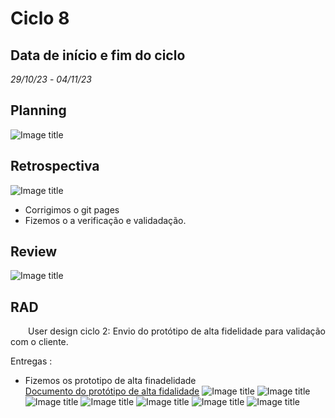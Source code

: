 # Ciclo 8

## Data de início e fim do ciclo

*29/10/23* - *04/11/23*

## Planning

![Image title](../assets/sprints/planning_sprint8.png)

## Retrospectiva

![Image title](../assets/sprints/retrospective_sprint8.png)

- Corrigimos o git pages 
- Fizemos o a verificação e validadação.

## Review

![Image title](../assets/sprints/review_sprint8.png)

## RAD

<p align="justify">&emsp;&emsp;User design ciclo 2: Envio do protótipo de alta fidelidade para validação com o cliente.</p>

Entregas : 
- Fizemos os prototipo de alta finadelidade  
[Documento do protótipo de alta fidalidade](https://www.figma.com/proto/iLiV02gQO9rTmtNbRC2Ejb/ArtPlace?type=design&node-id=4-2&t=k8IW6HRsnwb6F6H0-0&scaling=min-zoom&page-id=0%3A1&starting-point-node-id=4%3A2) 
![Image title](..//prototipo/Cadastro.jpg)
![Image title](..//prototipo/Login.jpg)
![Image title](..//prototipo/Home%20Artista%20com%20Menu.jpg)
![Image title](..//prototipo/Home%20Artista%20com%20Menu-1.jpg)
![Image title](..//prototipo/Home%20Artista%20com%20Menu-2.jpg)
![Image title](..//prototipo/Home%20Pessoinha%20Normal.jpg)
![Image title](..//prototipo/Home%20Pessoinha%20Normal-1.jpg)
